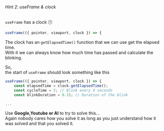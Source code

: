 ###### Hint 2: useFrame & clock

`useFrame` has a clock 🕒

```javascript
useFrame(({ pointer, viewport, clock }) => {
```

The clock has an `getElapsedTime()` function that we can use get the elapsed time.  
With it we can always know how much time has passed and calculate the blinking.

So,  
the start of `useFrame` should look something like this

```javascript
useFrame(({ pointer, viewport, clock }) => {
    const elapsedTime = clock.getElapsedTime();
    const cycleTime = 2; // Blink every X seconds
    const blinkDuration = 0.15; // Duration of the blink
    
...

```

Use **Google,Youtube or AI** to try to solve this…  
Again nobody cares how you solve it as long as you just understand how it was solved and that you solved it.
